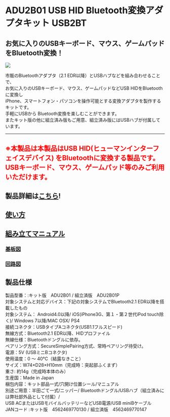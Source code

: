 # ADU2B01 USB HID Bluetooth変換アダプタキット USB2BT

## お気に入りのUSBキーボード、マウス、ゲームパッドをBluetooth変換！

![](https://bit-trade-one.co.jp/wp/wp-content/uploads/2014/11/83d68cec5c705062d10d904b822157e7.png)  

市販のBluetoothアダプタ（2.1 EDR以降）とUSBハブなどを組み合わせることで、  
お気に入りのUSBキーボード、マウス、ゲームパッドなどUSB HIDをBluetoothに変換し  
iPhone、スマートフォン・パソコンを操作可能とする変換アダプタを製作するキットです。  
手軽にUSBから Bluetooth変換を楽しむことができます。  
またキット版の他に組立済み版もご用意、組立済み版にはUSBハブが付属しています。  

---
<span style="color: red; ">※本製品は本製品はUSB HID(ヒューマンインターフェイスデバイス) をBluetoothに変換する製品です。
USBキーボード、マウス、ゲームパッド等のみご利用いただけます。</span>  
---
## 製品詳細は[こちら](https://bit-trade-one.co.jp/product/assemblydisk/adu2b01/)!

## [使い方](https://bit-trade-one.co.jp/project/module/USB2BT/_USB2BT-MANUAL.pdf)

## [組み立てマニュアル](https://bit-trade-one.co.jp/project/module/USB2BT/_USB2BT-ASSEMBLY%20MANUAL.pdf)

### [基板図](https://github.com/bit-trade-one/ADU2BT01_USB2BT_Kit/blob/master/Dimensions/ADU2B01_dimensions.pdf)

### [回路図](https://github.com/bit-trade-one/ADU2BT01_USB2BT_Kit/blob/master/Schematics/usb2bt2_schematics.pdf)

## 製品仕様

製品型番：:キット版　ADU2B01 /  組立済版　ADU2B01P  
対象システムと対応デバイス：下記の対象システムでBluetooth2.1 EDR以降を搭載したもの  
対象システム： Android4.0以降/ iOS(iPhone3G、第１・第２世代iPod touch除く)/ Windows 7以降/MAC OSX/ PS4  
接続コネクタ：USBタイプAコネクタ(USB1.1フルスピード)  
無線方式：Bluetooth2.1 EDR以降、HIDプロファイル  
無線仕様：Bluetoothドングルに依存。  
ペアリング方式：SecureSimplePairing方式、常時ペアリング待受け。  
電源：5V (USBミニBコネクタ)  
使用温度：0 ～ 40℃（結露なきこと）  
サイズ：W74×D28×H10mm（完成時：突起部ふくまず）  
重さ: 約14g（完成時本体のみ）  
生産国：Made in Japan  
梱包内容：キット部品一式/穴開け位置シール/マニュアル  
別途ご用意：半田ごて一式/ニッパー/ Bluetoothドングル/USBハブ（組立済みには弊社部外品として付属）/  
 USB ACまたはUSBモバイルバッテリーなどUSB電源/USB miniBケーブル  
JANコード :キット版　4562469770130 / 組立済版　4562469770147  
